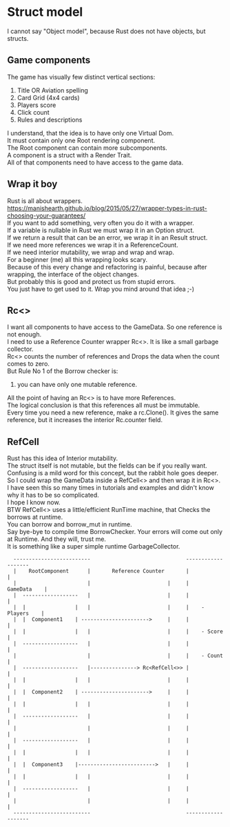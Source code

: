 # Struct model
I cannot say "Object model", because Rust does not have objects, but structs.  
  
## Game components
The game has visually few distinct vertical sections:  
1. Title OR Aviation spelling  
2. Card Grid (4x4 cards)  
3. Players score  
4. Click count  
5. Rules and descriptions  

I understand, that the idea is to have only one Virtual Dom.  
It must contain only one Root rendering component.  
The Root component can contain more subcomponents.  
A component is a struct with a Render Trait.  
All of that components need to have access to the game data.  
## Wrap it boy
Rust is all about wrappers.  
https://manishearth.github.io/blog/2015/05/27/wrapper-types-in-rust-choosing-your-guarantees/  
If you want to add something, very often you do it with a wrapper.  
If a variable is nullable in Rust we must wrap it in an Option struct.  
If we return a result that can be an error, we wrap it in an Result struct.  
If we need more references we wrap it in a ReferenceCount.  
If we need interior mutability, we wrap and wrap and wrap.  
For a beginner (me) all this wrapping looks scary.  
Because of this every change and refactoring is painful, because after wrapping, the interface of the object changes.  
But probably this is good and protect us from stupid errors.  
You just have to get used to it. Wrap you mind around that idea ;-)  
## Rc<>
I want all components to have access to the GameData. So one reference is not enough.  
I need to use a Reference Counter wrapper Rc<>. It is like a small garbage collector.  
Rc<> counts the number of references and Drops the data when the count comes to zero.  
But Rule No 1 of the Borrow checker is:  
1. you can have only one mutable reference.  
  
All the point of having an Rc<> is to have more References.  
The logical conclusion is that this references all must be immutable.  
Every time you need a new reference, make a rc.Clone(). It gives the same reference, but it increases the interior Rc.counter field.
## RefCell
Rust has this idea of Interior mutability.  
The struct itself is not mutable, but the fields can be if you really want.  
Confusing is a mild word for this concept, but the rabbit hole goes deeper.  
So I could wrap the GameData inside a RefCell<> and then wrap it in Rc<>.  
I have seen this so many times in tutorials and examples and didn't know why it has to be so complicated.  
I hope I know now.  
BTW RefCell<> uses a little/efficient RunTime machine, that Checks the borrows at runtime.  
You can borrow and borrow_mut in runtime.  
Say bye-bye to compile time BorrowChecker. Your errors will come out only at Runtime. And they will, trust me.  
It is something like a super simple runtime GarbageCollector.  
```
  -------------------------                               -------------------   
  |    RootComponent      |       Reference Counter       |                 |   
  |                       |                         |     |     GameData    |   
  |  ------------------   |                         |     |                 |   
  |  |                |   |                         |     |    - Players    |   
  |  |  Component1    | ---------------------->     |     |                 |   
  |  |                |   |                         |     |    - Score      |   
  |  ------------------   |                         |     |                 |   
  |                       |                         |     |    - Count      |   
  |  ------------------   |---------------> Rc<RefCell<>> |                 |   
  |  |                |   |                         |     |                 |   
  |  |  Component2    | ---------------------->     |     |                 |   
  |  |                |   |                         |     |                 |   
  |  ------------------   |                         |     |                 |   
  |                       |                         |     |                 |   
  |  ------------------   |                         |     |                 |   
  |  |                |   |                         |     |                 |   
  |  |  Component3    |------------------------->   |     |                 |   
  |  |                |   |                         |     |                 |   
  |  ------------------   |                         |     |                 |   
  |                       |                         |     |                 |   
  -------------------------                               -------------------   
```
                                                                                
